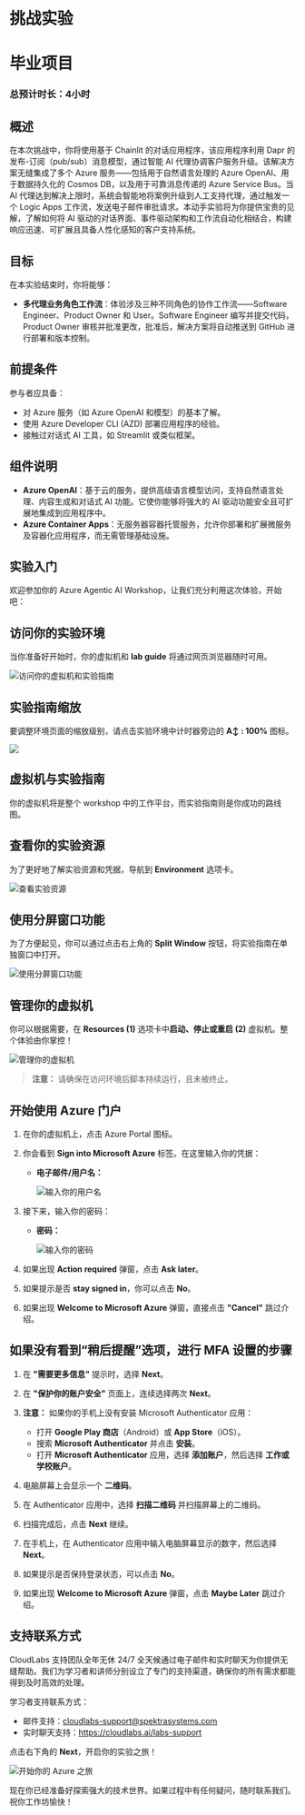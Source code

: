 # 挑战实验

# 毕业项目

### 总预计时长：4小时

## 概述

在本次挑战中，你将使用基于 Chainlit 的对话应用程序，该应用程序利用 Dapr 的发布-订阅（pub/sub）消息模型，通过智能 AI 代理协调客户服务升级。该解决方案无缝集成了多个 Azure 服务——包括用于自然语言处理的 Azure OpenAI、用于数据持久化的 Cosmos DB，以及用于可靠消息传递的 Azure Service Bus。当 AI 代理达到解决上限时，系统会智能地将案例升级到人工支持代理，通过触发一个 Logic Apps 工作流，发送电子邮件审批请求。本动手实验将为你提供宝贵的见解，了解如何将 AI 驱动的对话界面、事件驱动架构和工作流自动化相结合，构建响应迅速、可扩展且具备人性化感知的客户支持系统。


## 目标

在本实验结束时，你将能够：

- **多代理业务角色工作流**：体验涉及三种不同角色的协作工作流——Software Engineer、Product Owner 和 User。Software Engineer 编写并提交代码，Product Owner 审核并批准更改，批准后，解决方案将自动推送到 GitHub 进行部署和版本控制。

## 前提条件

参与者应具备：

- 对 Azure 服务（如 Azure OpenAI 和模型）的基本了解。
- 使用 Azure Developer CLI (AZD) 部署应用程序的经验。
- 接触过对话式 AI 工具，如 Streamlit 或类似框架。


## 组件说明

- **Azure OpenAI**：基于云的服务，提供高级语言模型访问，支持自然语言处理、内容生成和对话式 AI 功能。它使你能够将强大的 AI 驱动功能安全且可扩展地集成到应用程序中。
- **Azure Container Apps**：无服务器容器托管服务，允许你部署和扩展微服务及容器化应用程序，而无需管理基础设施。

## 实验入门

欢迎参加你的 Azure Agentic AI Workshop，让我们充分利用这次体验，开始吧：

## 访问你的实验环境

当你准备好开始时，你的虚拟机和 **lab guide** 将通过网页浏览器随时可用。

![访问你的虚拟机和实验指南](./media/Agg1.png)

## 实验指南缩放

要调整环境页面的缩放级别，请点击实验环境中计时器旁边的 **A↕ : 100%** 图标。

![](./media/Agg2.png)

## 虚拟机与实验指南

你的虚拟机将是整个 workshop 中的工作平台，而实验指南则是你成功的路线图。

## 查看你的实验资源

为了更好地了解实验资源和凭据，导航到 **Environment** 选项卡。

![查看实验资源](./media/Agg3.png)

## 使用分屏窗口功能

为了方便起见，你可以通过点击右上角的 **Split Window** 按钮，将实验指南在单独窗口中打开。

![使用分屏窗口功能](./media/Agg4.png)


## 管理你的虚拟机

你可以根据需要，在 **Resources (1)** 选项卡中**启动、停止或重启 (2)** 虚拟机。整个体验由你掌控！

![管理你的虚拟机](./media/Agg5.png)

> **注意：** 请确保在访问环境后脚本持续运行，且未被终止。


## 开始使用 Azure 门户

1. 在你的虚拟机上，点击 Azure Portal 图标。  
2. 你会看到 **Sign into Microsoft Azure** 标签。在这里输入你的凭据：

   - **电子邮件/用户名：** <inject key="AzureAdUserEmail"></inject>

     ![输入你的用户名](./media/gt-5.png)

3. 接下来，输入你的密码：

   - **密码：** <inject key="AzureAdUserPassword"></inject>

     ![输入你的密码](./media/gt-4.png)

4. 如果出现 **Action required** 弹窗，点击 **Ask later**。  
5. 如果提示是否 **stay signed in**，你可以点击 **No**。  
6. 如果出现 **Welcome to Microsoft Azure** 弹窗，直接点击 **"Cancel"** 跳过介绍。

## 如果没有看到“稍后提醒”选项，进行 MFA 设置的步骤

1. 在 **"需要更多信息"** 提示时，选择 **Next**。

2. 在 **"保护你的账户安全"** 页面上，连续选择两次 **Next**。

3. **注意：** 如果你的手机上没有安装 Microsoft Authenticator 应用：

   - 打开 **Google Play 商店**（Android）或 **App Store**（iOS）。  
   - 搜索 **Microsoft Authenticator** 并点击 **安装**。  
   - 打开 **Microsoft Authenticator** 应用，选择 **添加账户**，然后选择 **工作或学校账户**。

4. 电脑屏幕上会显示一个 **二维码**。

5. 在 Authenticator 应用中，选择 **扫描二维码** 并扫描屏幕上的二维码。

6. 扫描完成后，点击 **Next** 继续。

7. 在手机上，在 Authenticator 应用中输入电脑屏幕显示的数字，然后选择 **Next**。  
8. 如果提示是否保持登录状态，可以点击 **No**。

9. 如果出现 **Welcome to Microsoft Azure** 弹窗，点击 **Maybe Later** 跳过介绍。


## 支持联系方式

CloudLabs 支持团队全年无休 24/7 全天候通过电子邮件和实时聊天为你提供无缝帮助。我们为学习者和讲师分别设立了专门的支持渠道，确保你的所有需求都能得到及时高效的处理。

学习者支持联系方式：

- 邮件支持：[cloudlabs-support@spektrasystems.com](mailto:cloudlabs-support@spektrasystems.com)  
- 实时聊天支持：https://cloudlabs.ai/labs-support

点击右下角的 **Next**，开启你的实验之旅！

![开始你的 Azure 之旅](./media/Agg6.png)

现在你已经准备好探索强大的技术世界。如果过程中有任何疑问，随时联系我们。祝你工作坊愉快！
